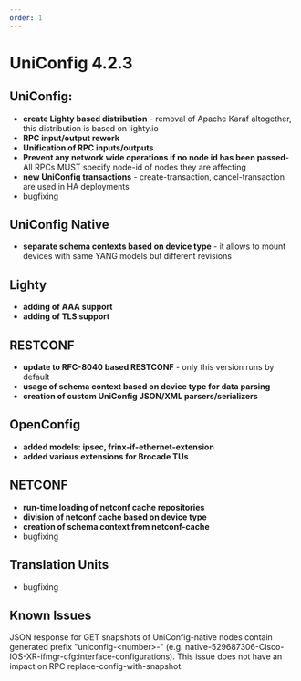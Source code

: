 ```yaml
---
order: 1
---
```


UniConfig 4.2.3
===============

UniConfig:
----------

-   **create Lighty based distribution** - removal of Apache Karaf
    altogether, this distribution is based on lighty.io
-   **RPC input/output rework**
-   **Unification of RPC inputs/outputs**
-   **Prevent any network wide operations if no node id has been
    passed**- All RPCs MUST specify node-id of nodes they are affecting
-   **new UniConfig transactions** - create-transaction,
    cancel-transaction are used in HA deployments
-   bugfixing

UniConfig Native
----------------

-   **separate schema contexts based on device type** - it allows to
    mount devices with same YANG models but different revisions

Lighty
------

-   **adding of AAA support**
-   **adding of TLS support**

RESTCONF
--------

-   **update to RFC-8040 based RESTCONF** - only this version runs by
    default
-   **usage of schema context based on device type for data parsing**
-   **creation of custom UniConfig JSON/XML parsers/serializers**

OpenConfig
----------

-   **added models: ipsec, frinx-if-ethernet-extension**
-   **added various extensions for Brocade TUs**

NETCONF
-------

-   **run-time loading of netconf cache repositories**
-   **division of netconf cache based on device type**
-   **creation of schema context from netconf-cache**
-   bugfixing

Translation Units
-----------------

-   bugfixing

Known Issues
------------

JSON response for GET snapshots of UniConfig-native nodes contain
generated prefix "uniconfig-\<number\>-" (e.g.
native-529687306-Cisco-IOS-XR-ifmgr-cfg:interface-configurations). This
issue does not have an impact on RPC replace-config-with-snapshot.
